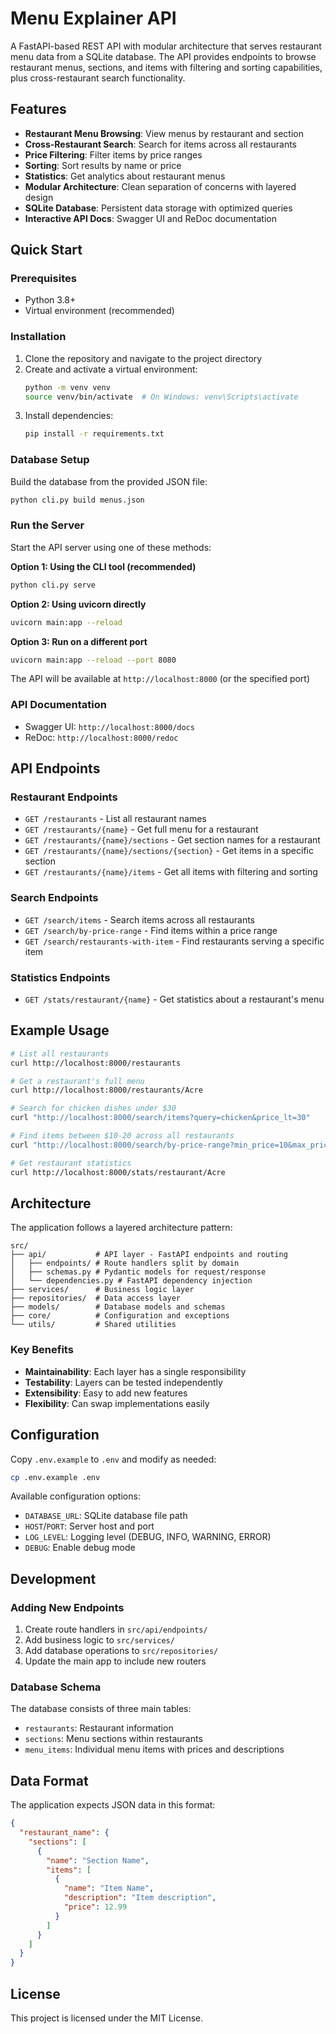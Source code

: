 # Menu Explainer API

A FastAPI-based REST API with modular architecture that serves restaurant menu data from a SQLite database. The API provides endpoints to browse restaurant menus, sections, and items with filtering and sorting capabilities, plus cross-restaurant search functionality.

## Features

- **Restaurant Menu Browsing**: View menus by restaurant and section
- **Cross-Restaurant Search**: Search for items across all restaurants
- **Price Filtering**: Filter items by price ranges
- **Sorting**: Sort results by name or price
- **Statistics**: Get analytics about restaurant menus
- **Modular Architecture**: Clean separation of concerns with layered design
- **SQLite Database**: Persistent data storage with optimized queries
- **Interactive API Docs**: Swagger UI and ReDoc documentation

## Quick Start

### Prerequisites

- Python 3.8+
- Virtual environment (recommended)

### Installation

1. Clone the repository and navigate to the project directory
2. Create and activate a virtual environment:
   ```bash
   python -m venv venv
   source venv/bin/activate  # On Windows: venv\Scripts\activate
   ```
3. Install dependencies:
   ```bash
   pip install -r requirements.txt
   ```

### Database Setup

Build the database from the provided JSON file:
```bash
python cli.py build menus.json
```

### Run the Server

Start the API server using one of these methods:

**Option 1: Using the CLI tool (recommended)**
```bash
python cli.py serve
```

**Option 2: Using uvicorn directly**
```bash
uvicorn main:app --reload
```

**Option 3: Run on a different port**
```bash
uvicorn main:app --reload --port 8080
```

The API will be available at `http://localhost:8000` (or the specified port)

### API Documentation

- Swagger UI: `http://localhost:8000/docs`
- ReDoc: `http://localhost:8000/redoc`

## API Endpoints

### Restaurant Endpoints

- `GET /restaurants` - List all restaurant names
- `GET /restaurants/{name}` - Get full menu for a restaurant
- `GET /restaurants/{name}/sections` - Get section names for a restaurant
- `GET /restaurants/{name}/sections/{section}` - Get items in a specific section
- `GET /restaurants/{name}/items` - Get all items with filtering and sorting

### Search Endpoints

- `GET /search/items` - Search items across all restaurants
- `GET /search/by-price-range` - Find items within a price range
- `GET /search/restaurants-with-item` - Find restaurants serving a specific item

### Statistics Endpoints

- `GET /stats/restaurant/{name}` - Get statistics about a restaurant's menu

## Example Usage

```bash
# List all restaurants
curl http://localhost:8000/restaurants

# Get a restaurant's full menu
curl http://localhost:8000/restaurants/Acre

# Search for chicken dishes under $30
curl "http://localhost:8000/search/items?query=chicken&price_lt=30"

# Find items between $10-20 across all restaurants
curl "http://localhost:8000/search/by-price-range?min_price=10&max_price=20"

# Get restaurant statistics
curl http://localhost:8000/stats/restaurant/Acre
```

## Architecture

The application follows a layered architecture pattern:

```
src/
├── api/           # API layer - FastAPI endpoints and routing
│   ├── endpoints/ # Route handlers split by domain
│   ├── schemas.py # Pydantic models for request/response
│   └── dependencies.py # FastAPI dependency injection
├── services/      # Business logic layer
├── repositories/  # Data access layer
├── models/        # Database models and schemas
├── core/          # Configuration and exceptions
└── utils/         # Shared utilities
```

### Key Benefits

- **Maintainability**: Each layer has a single responsibility
- **Testability**: Layers can be tested independently
- **Extensibility**: Easy to add new features
- **Flexibility**: Can swap implementations easily

## Configuration

Copy `.env.example` to `.env` and modify as needed:

```bash
cp .env.example .env
```

Available configuration options:
- `DATABASE_URL`: SQLite database file path
- `HOST`/`PORT`: Server host and port
- `LOG_LEVEL`: Logging level (DEBUG, INFO, WARNING, ERROR)
- `DEBUG`: Enable debug mode

## Development

### Adding New Endpoints

1. Create route handlers in `src/api/endpoints/`
2. Add business logic to `src/services/`
3. Add database operations to `src/repositories/`
4. Update the main app to include new routers

### Database Schema

The database consists of three main tables:
- `restaurants`: Restaurant information
- `sections`: Menu sections within restaurants
- `menu_items`: Individual menu items with prices and descriptions

## Data Format

The application expects JSON data in this format:

```json
{
  "restaurant_name": {
    "sections": [
      {
        "name": "Section Name",
        "items": [
          {
            "name": "Item Name",
            "description": "Item description",
            "price": 12.99
          }
        ]
      }
    ]
  }
}
```

## License

This project is licensed under the MIT License.
